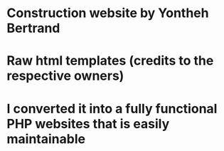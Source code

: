 # Construction website by Yontheh Bertrand
# Raw html templates (credits to the respective owners) 
# I converted it into a fully functional PHP websites that is easily maintainable